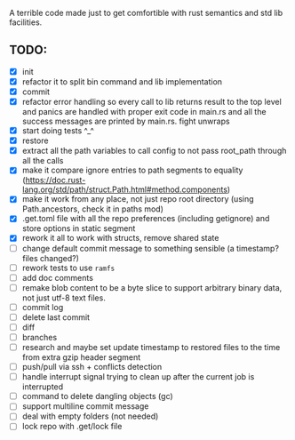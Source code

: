 A terrible code made just to get comfortible with rust semantics and std lib facilities.

## TODO:
- [X] init
- [X] refactor it to split bin command and lib implementation
- [X] commit
- [X] refactor error handling so every call to lib returns result to the top level and panics are handled with proper exit code in main.rs and all the success messages are printed by main.rs. fight unwraps
- [X] start doing tests ^_^
- [X] restore
- [X] extract all the path variables to call config to not pass root_path through all the calls
- [X] make it compare ignore entries to path segments to equality (https://doc.rust-lang.org/std/path/struct.Path.html#method.components)
- [X] make it work from any place, not just repo root directory (using Path.ancestors, check it in paths mod)
- [X] .get.toml file with all the repo preferences (including getignore) and store options in static segment
- [X] rework it all to work with structs, remove shared state
- [ ] change default commit message to something sensible (a timestamp? files changed?)
- [ ] rework tests to use `ramfs`
- [ ] add doc comments
- [ ] remake blob content to be a byte slice to support arbitrary binary data, not just utf-8 text files.
- [ ] commit log
- [ ] delete last commit
- [ ] diff
- [ ] branches
- [ ] research and maybe set update timestamp to restored files to the time from extra gzip header segment
- [ ] push/pull via ssh + conflicts detection
- [ ] handle interrupt signal trying to clean up after the current job is interrupted
- [ ] command to delete dangling objects (gc)
- [ ] support multiline commit message
- [ ] deal with empty folders (not needed)
- [ ] lock repo with .get/lock file
